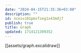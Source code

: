 ```yaml
---
date: "2024-04-15T21:35:36+03:00"
description: ""
id: nceivi01pmsfzeg1x43mdj7
publish: true
title: Graph
updated: 1714121309352
---
```


[[assets/graph.excalidraw]]
